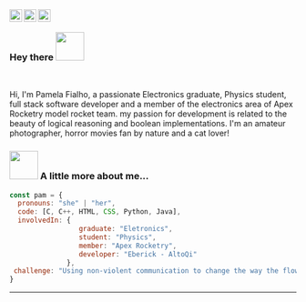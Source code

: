 <a href="https://www.instagram.com/pamelafialho__/">
  <img align="left" alt="Pamela's Instagram" width="22px" src="https://raw.githubusercontent.com/hussainweb/hussainweb/main/icons/instagram.png" />
</a>
<a href="https://discord.gg/PFSLDO#9453">
  <img align="left" alt="Pamela's Discord" width="22px" src="https://raw.githubusercontent.com/peterthehan/peterthehan/master/assets/discord.svg" />
</a>
<a href="https://www.linkedin.com/in/pamela-fialho/">
  <img align="left" alt="Pamela's LinkedIN" width="22px" src="https://raw.githubusercontent.com/peterthehan/peterthehan/master/assets/linkedin.svg" />
</a>
<br />

### Hey there <img src="https://media.giphy.com/media/mGcNjsfWAjY5AEZNw6/giphy.gif" width="50"></h2>
<br />

Hi, I'm Pamela Fialho, a passionate Electronics graduate, Physics student, full stack software developer and a member of the electronics area of Apex Rocketry model rocket team. my passion for development is related to the beauty of logical reasoning and boolean implementations. I'm an amateur photographer, horror movies fan by nature and a cat lover!


### <img src="https://media.giphy.com/media/VgCDAzcKvsR6OM0uWg/giphy.gif" width="50"> A little more about me...  

```javascript
const pam = {
  pronouns: "she" | "her",
  code: [C, C++, HTML, CSS, Python, Java],
  involvedIn: {
                 graduate: "Eletronics",
                 student: "Physics",
                 member: "Apex Rocketry",
                 developer: "Eberick - AltoQi"
              },
 challenge: "Using non-violent communication to change the way the flow of information propagates in society"
}
```

---
